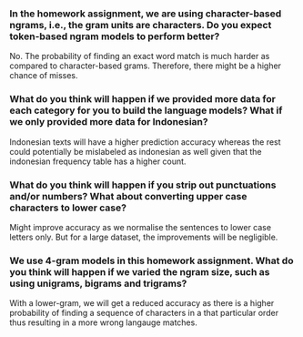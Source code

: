 ### In the homework assignment, we are using character-based ngrams, i.e., the gram units are characters. Do you expect token-based ngram models to perform better?

No. The probability of finding an exact word match is much harder as compared to character-based grams. Therefore, there might be a higher chance of misses.


### What do you think will happen if we provided more data for each category for you to build the language models? What if we only provided more data for Indonesian?

Indonesian texts will have a higher prediction accuracy whereas the rest could potentially be mislabeled as indonesian as well given that the indonesian frequency table has a higher count.

### What do you think will happen if you strip out punctuations and/or numbers? What about converting upper case characters to lower case?

Might improve accuracy as we normalise the sentences to lower case letters only. But for a large dataset, the improvements will be negligible.

### We use 4-gram models in this homework assignment. What do you think will happen if we varied the ngram size, such as using unigrams, bigrams and trigrams?

With a lower-gram, we will get a reduced accuracy as there is a higher probability of finding a sequence of characters in a that particular order thus resulting in a more wrong langauge matches.
